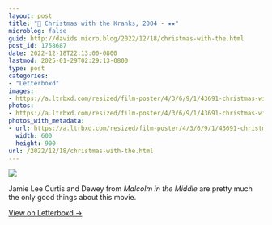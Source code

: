 ```yaml
---
layout: post
title: "🍿 Christmas with the Kranks, 2004 - ★★"
microblog: false
guid: http://davids.micro.blog/2022/12/18/christmas-with-the.html
post_id: 1758687
date: 2022-12-18T22:13:00-0800
lastmod: 2025-01-29T02:29:13-0800
type: post
categories:
- "Letterboxd"
images:
- https://a.ltrbxd.com/resized/film-poster/4/3/6/9/1/43691-christmas-with-the-kranks-0-600-0-900-crop.jpg?v=4b58d9ca7c
photos:
- https://a.ltrbxd.com/resized/film-poster/4/3/6/9/1/43691-christmas-with-the-kranks-0-600-0-900-crop.jpg?v=4b58d9ca7c
photos_with_metadata:
- url: https://a.ltrbxd.com/resized/film-poster/4/3/6/9/1/43691-christmas-with-the-kranks-0-600-0-900-crop.jpg?v=4b58d9ca7c
  width: 600
  height: 900
url: /2022/12/18/christmas-with-the.html
---
```

<p><img src="https://a.ltrbxd.com/resized/film-poster/4/3/6/9/1/43691-christmas-with-the-kranks-0-600-0-900-crop.jpg?v=4b58d9ca7c"/></p> <p>Jamie Lee Curtis and Dewey from <i>Malcolm in the Middle</i> are pretty much the only good things about this movie.</p>
<p><a href="https://letterboxd.com/theschlaepfer/film/christmas-with-the-kranks/1/">View on Letterboxd →</a></p>
